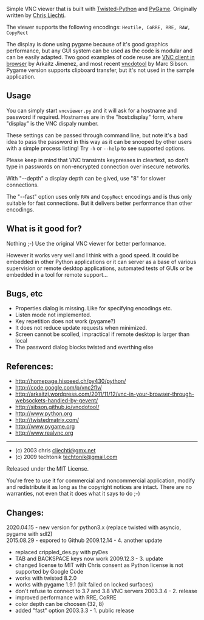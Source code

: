Simple VNC viewer that is built with
[Twisted-Python](https://twistedmatrix.com/trac/) and
[PyGame](http://www.pygame.org/). Originally written by
[Chris Liechti](http://homepage.hispeed.ch/py430/python/).

The viewer supports the following encodings:
  `Hextile, CoRRE, RRE, RAW, CopyRect`

The display is done using pygame because of it's good graphics
performance, but any GUI system can be used as the code is
modular and can be easily adapted. Two good examples of code
reuse are
[VNC client in browser](http://arkaitzj.wordpress.com/2011/11/12/vnc-in-your-browser-through-websockets-handled-by-gevent/)
by Arkaitz Jimenez, and most recent
[vncdotool](https://github.com/sibson/vncdotool) by Marc Sibson.
Pygame version supports clipboard transfer, but it's not used in
the sample application.

Usage
-----
You can simply start `vncviewer.py` and it will ask for a hostname
and password if required. Hostnames are in the "host:display"
form, where "display" is the VNC dispaly number.

These settings can be passed through command line, but note
it's a bad idea to pass the password in this way as it can be
snooped by other users with a simple process listing!
Try `-h` or `--help` to see supported options.

Please keep in mind that VNC transimts keypresses in cleartext,
so don't type in passwords on non-encrypted connection over
insecure networks.

With "--depth" a display depth can be gived, use "8" for
slower connections.

The "--fast" option uses only `RAW` and `CopyRect` encodings
and is thus only suitable for fast connections. But it delivers
better performance than other encodings.

What is it good for?
--------------------
Nothing ;-) Use the original VNC viewer for better performance.

However it works very well and I think with a good speed.
It could be embedded in other Python applications or it can
server as a base of various supervision or remote desktop
applications, automated tests of GUIs or be embedded in a tool
for remote support...

Bugs, etc
---------
- Properties dialog is missing. Like for specifying encodings etc.
- Listen mode not implemented.
- Key repetition does not work (pygame?)
- It does not reduce update requests when minimized.
- Screen cannot be scolled, impractical if remote desktop is larger
  than local
- The password dialog blocks twisted and everthing else

References:
-----------
- http://homepage.hispeed.ch/py430/python/
- http://code.google.com/p/vnc2flv/
- http://arkaitzj.wordpress.com/2011/11/12/vnc-in-your-browser-through-websockets-handled-by-gevent/
- http://sibson.github.io/vncdotool/
- http://www.python.org
- http://twistedmatrix.com/
- http://www.pygame.org
- http://www.realvnc.org

-------
- (c) 2003 chris <cliechti@gmx.net>
- (c) 2009 techtonik <techtonik@gmail.com>

Released under the MIT License.

You're free to use it for commercial and noncommercial
application, modify and redistribute it as long as the
copyright notices are intact. There are no warranties, not
even that it does what it says to do ;-)


Changes:
--------
2020.04.15 - new version for python3.x (replace twisted with asyncio, pygame with sdl2)   
2015.08.29 - expored to Github
2009.12.14 - 4. another update
 * replaced crippled_des.py with pyDes
 * TAB and BACKSPACE keys now work
2009.12.3 - 3. update
 * changed license to MIT with Chris consent as Python license
   is not supported by Google Code
 * works with twisted 8.2.0
 * works with pygame 1.9.1 (blit failed on locked surfaces)
 * don't refuse to connect to 3.7 and 3.8 VNC servers
2003.3.4 - 2. release
 * improved performance with RRE, CoRRE
 * color depth can be choosen (32, 8)
 * added "fast" option
2003.3.3 - 1. public release
